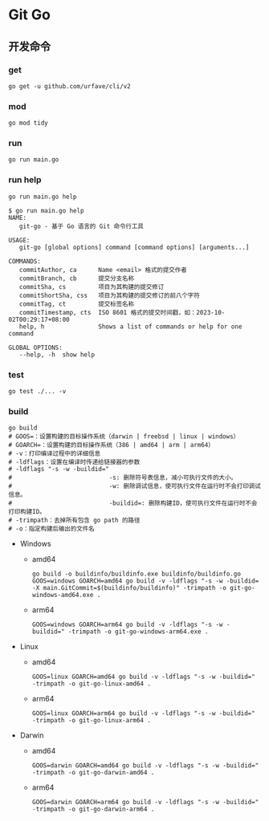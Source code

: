 # Git Go

## 开发命令

### get

```shell
go get -u github.com/urfave/cli/v2
```

### mod

```shell
go mod tidy
```

### run

```shell
go run main.go
```

### run help

```shell
go run main.go help
```

```shell
$ go run main.go help
NAME:
   git-go - 基于 Go 语言的 Git 命令行工具

USAGE:
   git-go [global options] command [command options] [arguments...]

COMMANDS:
   commitAuthor, ca      Name <email> 格式的提交作者
   commitBranch, cb      提交分支名称
   commitSha, cs         项目为其构建的提交修订
   commitShortSha, css   项目为其构建的提交修订的前八个字符
   commitTag, ct         提交标签名称
   commitTimestamp, cts  ISO 8601 格式的提交时间戳，如：2023-10-02T00:29:17+08:00
   help, h               Shows a list of commands or help for one command

GLOBAL OPTIONS:
   --help, -h  show help
```

### test

```shell
go test ./... -v
```

### build

```shell
go build
# GOOS=：设置构建的目标操作系统（darwin | freebsd | linux | windows）
# GOARCH=：设置构建的目标操作系统（386 | amd64 | arm | arm64）
# -v：打印编译过程中的详细信息
# -ldflags：设置在编译时传递给链接器的参数
# -ldflags "-s -w -buildid="
#                           -s: 删除符号表信息，减小可执行文件的大小。
#                           -w: 删除调试信息，使可执行文件在运行时不会打印调试信息。
#                           -buildid=: 删除构建ID，使可执行文件在运行时不会打印构建ID。
# -trimpath：去掉所有包含 go path 的路径
# -o：指定构建后输出的文件名
```

- Windows
    - amd64
        ```shell
        go build -o buildinfo/buildinfo.exe buildinfo/buildinfo.go
        GOOS=windows GOARCH=amd64 go build -v -ldflags "-s -w -buildid= -X main.GitCommit=$(buildinfo/buildinfo)" -trimpath -o git-go-windows-amd64.exe .
        ```
    - arm64
        ```shell
        GOOS=windows GOARCH=arm64 go build -v -ldflags "-s -w -buildid=" -trimpath -o git-go-windows-arm64.exe .
        ```

- Linux
    - amd64
        ```shell
        GOOS=linux GOARCH=amd64 go build -v -ldflags "-s -w -buildid=" -trimpath -o git-go-linux-amd64 .
        ```
    - arm64
        ```shell
        GOOS=linux GOARCH=arm64 go build -v -ldflags "-s -w -buildid=" -trimpath -o git-go-linux-arm64 .
        ```

- Darwin
    - amd64
        ```shell
        GOOS=darwin GOARCH=amd64 go build -v -ldflags "-s -w -buildid=" -trimpath -o git-go-darwin-amd64 .
        ```
    - arm64
        ```shell
        GOOS=darwin GOARCH=arm64 go build -v -ldflags "-s -w -buildid=" -trimpath -o git-go-darwin-arm64 .
        ```
